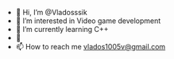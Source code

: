 - 👋 Hi, I’m @Vladosssik
- 👀 I’m interested in Video game development
- 🌱 I’m currently learning C++
- 💞️ 
- 📫 How to reach me vlados1005v@gmail.com

<!---
Vladosssik/Vladosssik is a ✨ special ✨ repository because its `README.md` (this file) appears on your GitHub profile.
You can click the Preview link to take a look at your changes.
--->
